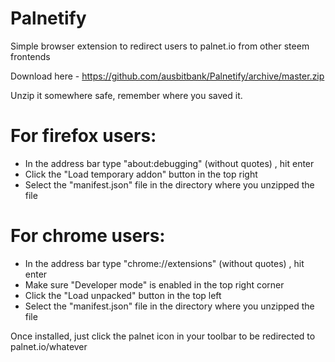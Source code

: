 # Palnetify
Simple browser extension to redirect users to palnet.io from other steem frontends

Download here - https://github.com/ausbitbank/Palnetify/archive/master.zip

Unzip it somewhere safe, remember where you saved it.

# For firefox users: 
- In the address bar type "about:debugging" (without quotes) , hit enter
- Click the "Load temporary addon" button in the top right
- Select the "manifest.json" file in the directory where you unzipped the file

# For chrome users:
- In the address bar type "chrome://extensions" (without quotes) , hit enter
- Make sure "Developer mode" is enabled in the top right corner
- Click the "Load unpacked" button in the top left
- Select the "manifest.json" file in the directory where you unzipped the file

Once installed, just click the palnet icon in your toolbar to be redirected to palnet.io/whatever
